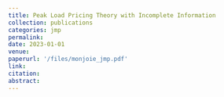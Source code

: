 ```yaml
---
title: Peak Load Pricing Theory with Incomplete Information
collection: publications
categories: jmp
permalink: 
date: 2023-01-01
venue: 
paperurl: '/files/monjoie_jmp.pdf'
link:
citation: 
abstract:  
---
```

